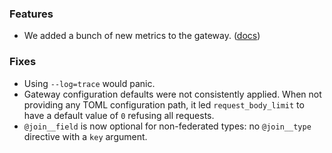 ### Features

- We added a bunch of new metrics to the gateway. ([docs](https://grafbase.com/docs/self-hosted-gateway/telemetry#metrics))

### Fixes

- Using `--log=trace` would panic.
- Gateway configuration defaults were not consistently applied. When not providing any TOML configuration path, it led `request_body_limit` to have a default value of `0` refusing all requests.
- `@join__field` is now optional for non-federated types: no `@join__type` directive with a `key` argument.
